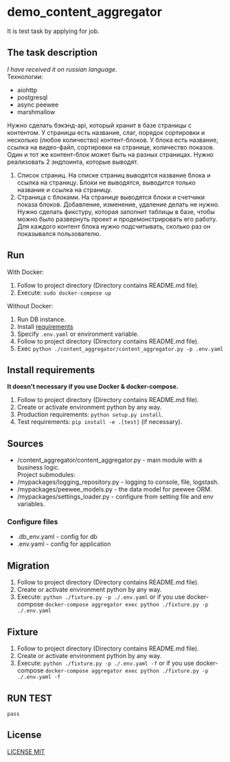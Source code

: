 # demo_content_aggregator
It is test task by applying for job.  
## The task description
*I have received it on russian language.*  
Технологии:
- aiohttp 
- postgresql 
- async peewee 
- marshmallow  
  
Нужно сделать бэкэнд-api, который хранит в базе страницы с контентом. 
У страницы есть название, слаг, порядок сортировки и несколько (любое количество) контент-блоков. У блока есть название, ссылка на видео-файл, сортировки на странице, количество показов. 
Один и тот же контент-блок может быть на разных страницах. 
Нужно реализовать 2 эндпоинта, которые выводят. 

1. Список страниц. На списке страниц выводятся название блока и ссылка на страницу. Блоки не выводятся, выводится только название и ссылка на страницу.
2. Страница с блоками. На странице выводятся блоки и счетчики показа блоков. 
Добавление, изменение, удаление делать не нужно. Нужно сделать фикстуру, которая заполнит таблицы в базе, чтобы можно было развернуть проект и продемонстрировать его работу.	
Для каждого контент блока нужно подсчитывать, сколько раз он показывался пользователю.

## Run
With Docker:  
1. Follow to project directory (Directory contains README.md file).
2. Execute: `sudo docker-compose up`  

 Without Docker:
1. Run DB instance.
2. Install [requirements](#install-requirements)
3. Specify `.env.yaml` or environment variable.
4. Follow to project directory (Directory contains README.md file).
5. Exec `python ./content_aggregator/content_aggregator.py -p .env.yaml`

## Install requirements
**It doesn't necessary if you use Docker & docker-compose.**
1. Follow to project directory (Directory contains README.md file).
2. Create or activate environment python by any way.
3. Production requirements: `python setup.py install`.
4. Test requirements: `pip install -e .[test]` (if necessary).

## Sources
* /content_aggregator/content_aggregator.py - main module with a business logic.  
  Project submodules:
* /mypackages/logging_repository.py - logging to console, file, logstash.
* /mypackages/peewee_models.py - the data model for peewee ORM.
* /mypackages/settings_loader.py - configure from setting file and env variables.  

### Configure files
* .db_env.yaml - config for db  
* .env.yaml - config for application

## Migration
1. Follow to project directory (Directory contains README.md file).
2. Create or activate environment python by any way.
3. Execute: `python ./fixture.py -p ./.env.yaml` or 
   if you use docker-compose `docker-compose aggregator exec python ./fixture.py -p ./.env.yaml`

## Fixture
1. Follow to project directory (Directory contains README.md file).
2. Create or activate environment python by any way.
3. Execute: `python ./fixture.py -p ./.env.yaml -f` or
   if you use docker-compose `docker-compose aggregator exec python ./fixture.py -p ./.env.yaml -f `

## RUN TEST 
    pass

## License
[LICENSE MIT](LICENSE)